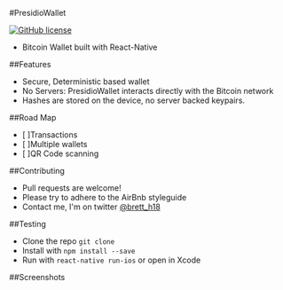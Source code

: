 

#PresidioWallet


[![GitHub license](https://img.shields.io/badge/license-MIT-blue.svg)](https://raw.githubusercontent.com/bretth18/PresidioWallet/master/LICENSE)
* Bitcoin Wallet built with React-Native


##Features
* Secure, Deterministic based wallet
* No Servers: PresidioWallet interacts directly with the Bitcoin network
* Hashes are stored on the device, no server backed keypairs.


##Road Map
- [ ]Transactions
- [ ]Multiple wallets
- [ ]QR Code scanning


##Contributing
* Pull requests are welcome!
* Please try to adhere to the AirBnb styleguide
* Contact me, I'm on twitter [@brett_h18](https://twitter.com/brett_h18)

##Testing
* Clone the repo ```git clone ```
* Install with ```npm install --save```
* Run with ```react-native run-ios``` or open in Xcode

##Screenshots
